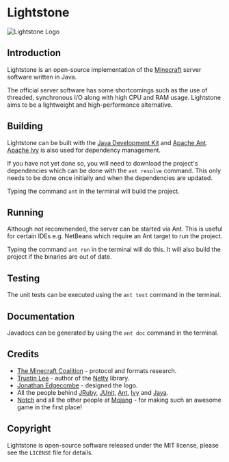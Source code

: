 Lightstone
==========

![Lightstone Logo](https://github.com/grahamedgecombe/lightstone/raw/master/etc/logo/logo-small.png)

Introduction
------------

Lightstone is an open-source implementation of the
[Minecraft](http://minecraft.net) server software written in Java.

The official server software has some shortcomings such as the use of threaded,
synchronous I/O along with high CPU and RAM usage. Lightstone aims to be a
lightweight and high-performance alternative.

Building
--------

Lightstone can be built with the
[Java Development Kit](http://oracle.com/technetwork/java/javase/downloads) and
[Apache Ant](http://ant.apache.org). [Apache Ivy](http://ant.apache.org/ivy) is
also used for dependency management.

If you have not yet done so, you will need to download the project's
dependencies which can be done with the `ant resolve` command. This only needs
to be done once initially and when the dependencies are updated.

Typing the command `ant` in the terminal will build the project.

Running
-------

Although not recommended, the server can be started via Ant. This is useful
for certain IDEs e.g. NetBeans which require an Ant target to run the project.

Typing the command `ant run` in the terminal will do this. It will also build
the project if the binaries are out of date.

Testing
-------

The unit tests can be executed using the `ant test` command in the terminal.

Documentation
-------------

Javadocs can be generated by using the `ant doc` command in the terminal.

Credits
-------

 * [The Minecraft Coalition](http://wiki.vg/wiki) - protocol and formats
   research.
 * [Trustin Lee](http://gleamynode.net) - author of the
   [Netty](http://jboss.org/netty) library.
 * [Jonathan Edgecombe](http://jonathanedgecombe.com) - designed the logo.
 * All the people behind [JRuby](http://jruby.org), [JUnit](http://junit.org),
   [Ant](http://ant.apache.org), [Ivy](http://ant.apache.org/ivy) and
   [Java](http://java.oracle.com).
 * [Notch](http://mojang.com/notch) and all the other people at
   [Mojang](http://mojang.com) - for making such an awesome game in the first
   place!

Copyright
---------

Lightstone is open-source software released under the MIT license, please see
the `LICENSE` file for details.


